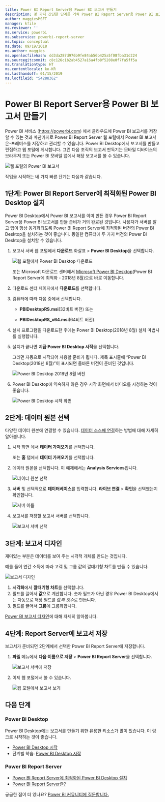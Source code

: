 ```yaml
---
title: Power BI Report Server용 Power BI 보고서 만들기
description: 몇 가지 간단한 단계를 거쳐 Power BI Report Server용 Power BI 보고서를 만드는 방법을 알아봅니다.
author: maggiesMSFT
manager: kfile
ms.reviewer: ''
ms.service: powerbi
ms.subservice: powerbi-report-server
ms.topic: conceptual
ms.date: 09/19/2018
ms.author: maggies
ms.openlocfilehash: dd3da287d976b9fe84ab56b425a5f08fba31d224
ms.sourcegitcommit: c8c126c1b2ab4527a16a4fb8f5208e0f7fa5ff5a
ms.translationtype: HT
ms.contentlocale: ko-KR
ms.lasthandoff: 01/15/2019
ms.locfileid: "54288362"
---
```

# <a name="create-a-power-bi-report-for-power-bi-report-server"></a>Power BI Report Server용 Power BI 보고서 만들기
Power BI 서비스 (https://powerbi.com) 에서 클라우드에 Power BI 보고서를 저장할 수 있는 것과 마찬가지로 Power BI Report Server 웹 포털에서 Power BI 보고서 온-프레미스를 저장하고 관리할 수 있습니다. Power BI Desktop에서 보고서를 만들고 편집하고 웹 포털에 게시합니다. 그런 다음 조직의 보고서 판독기는 모바일 디바이스의 브라우저 또는 Power BI 모바일 앱에서 해당 보고서를 볼 수 있습니다.

![웹 포털의 Power BI 보고서](media/quickstart-create-powerbi-report/report-server-powerbi-report.png)

작업을 시작하는 네 가지 빠른 단계는 다음과 같습니다.

## <a name="step-1-install-power-bi-desktop-optimized-for-power-bi-report-server"></a>1단계: Power BI Report Server에 최적화된 Power BI Desktop 설치

Power BI Desktop에서 Power BI 보고서를 이미 만든 경우 Power BI Report Server용 Power BI 보고서를 만들 준비가 거의 완료된 것입니다. 사용자가 서버를 알고 앱이 항상 동기화되도록 Power BI Report Server에 최적화된 버전의 Power BI Desktop을 설치하는 것이 좋습니다. 동일한 컴퓨터에 두 가지 버전의 Power BI Desktop을 설치할 수 있습니다.

1. 보고서 서버 웹 포털에서 **다운로드** 화살표 > **Power BI Desktop**을 선택합니다.

    ![웹 포털에서 Power BI Desktop 다운로드](media/quickstart-create-powerbi-report/report-server-download-web-portal.png)

    또는 Microsoft 다운로드 센터에서 [Microsoft Power BI Desktop](https://www.microsoft.com/download/details.aspx?id=57271)(Power BI Report Server에 최적화 - 2018년 8월)으로 바로 이동합니다.

2. 다운로드 센터 페이지에서 **다운로드**를 선택합니다.

3. 컴퓨터에 따라 다음 중에서 선택합니다.

    - **PBIDesktopRS.msi**(32비트 버전) 또는

    - **PBIDesktopRS_x64.msi**(64비트 버전).

4. 설치 프로그램을 다운로드한 후에는 Power BI Desktop(2018년 8월) 설치 마법사를 실행합니다.

2. 설치가 끝나면 **지금 Power BI Desktop 시작**을 선택합니다.
   
    그러면 자동으로 시작되어 사용할 준비가 됩니다. 제목 표시줄에 “Power BI Desktop(2018년 8월)”이 표시되면 올바른 버전이 준비된 것입니다.

    ![Power BI Desktop 2018년 8월 버전](media/quickstart-create-powerbi-report/power-bi-report-server-desktop-august-2018.png)

3. Power BI Desktop에 익숙하지 않은 경우 시작 화면에서 비디오를 시청하는 것이 좋습니다.
   
    ![Power BI Desktop 시작 화면](media/quickstart-create-powerbi-report/report-server-powerbi-desktop-start.png)

## <a name="step-2-select-a-data-source"></a>2단계: 데이터 원본 선택
다양한 데이터 원본에 연결할 수 있습니다. [데이터 소스에 연결](connect-data-sources.md)하는 방법에 대해 자세히 알아봅니다.

1. 시작 화면 에서 **데이터 가져오기**를 선택합니다.
   
    또는 **홈** 탭에서 **데이터 가져오기**를 선택합니다.
2. 데이터 원본을 선택합니다. 이 예제에서는 **Analysis Services**입니다.
   
    ![데이터 원본 선택](media/quickstart-create-powerbi-report/report-server-get-data-ssas.png)
3. **서버** 및 선택적으로 **데이터베이스**를 입력합니다. **라이브 연결** > **확인**을 선택했는지 확인합니다.
   
    ![서버 이름](media/quickstart-create-powerbi-report/report-server-ssas-server-name.png)
4. 보고서를 저장할 보고서 서버를 선택합니다.
   
    ![보고서 서버 선택](media/quickstart-create-powerbi-report/report-server-select-server.png)

## <a name="step-3-design-your-report"></a>3단계: 보고서 디자인
재미있는 부분은 데이터를 보여 주는 시각적 개체를 만드는 것입니다.

예를 들어 연간 소득에 따라 고객 및 그룹 값의 깔대기형 차트를 만들 수 있습니다.

![보고서 디자인](media/quickstart-create-powerbi-report/report-server-create-funnel.png)

1. **시각화**에서 **깔때기형 차트**를 선택합니다.
2. 필드를 끌어서 **값**으로 계산합니다. 숫자 필드가 아닌 경우 Power BI Desktop에서는 자동으로 해당 필드를 값*의 갯수*로 만듭니다.
3. 필드를 끌어서 **그룹**에 그룹화합니다.

[Power BI 보고서 디자인](../desktop-report-view.md)에 대해 자세히 알아봅니다.

## <a name="step-4-save-your-report-to-the-report-server"></a>4단계: Report Server에 보고서 저장
보고서가 준비되면 2단계에서 선택한 Power BI Report Server에 저장합니다.

1. **파일** 메뉴에서 **다음 이름으로 저장** > **Power BI Report Server**을 선택합니다.
   
    ![보고서 서버에 저장](media/quickstart-create-powerbi-report/report-server-save-as-powerbi-report-server.png)
2. 이제 웹 포털에서 볼 수 있습니다.
   
    ![웹 포털에서 보고서 보기](media/quickstart-create-powerbi-report/report-server-powerbi-report.png)

## <a name="next-steps"></a>다음 단계
### <a name="power-bi-desktop"></a>Power BI Desktop
Power BI Desktop에는 보고서를 만들기 위한 유용한 리소스가 많이 있습니다. 이 링크로 시작하는 것이 좋습니다.

* [Power BI Desktop 시작](../desktop-getting-started.md)
* 단계별 학습: [Power BI Desktop 시작](../guided-learning/gettingdata.yml?tutorial-step=2)

### <a name="power-bi-report-server"></a>Power BI Report Server
* [Power BI Report Server에 최적화된 Power BI Desktop 설치](install-powerbi-desktop.md)  
* [Power BI Report Server란?](get-started.md)  

궁금한 점이 더 있나요? [Power BI 커뮤니티에 질문합니다.](https://community.powerbi.com/)
